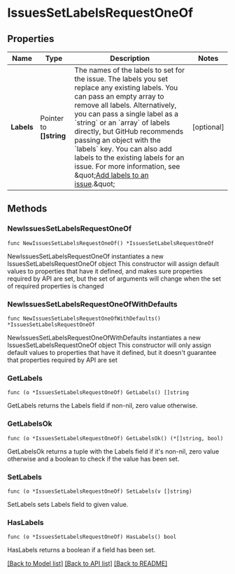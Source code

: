 # IssuesSetLabelsRequestOneOf

## Properties

Name | Type | Description | Notes
------------ | ------------- | ------------- | -------------
**Labels** | Pointer to **[]string** | The names of the labels to set for the issue. The labels you set replace any existing labels. You can pass an empty array to remove all labels. Alternatively, you can pass a single label as a &#x60;string&#x60; or an &#x60;array&#x60; of labels directly, but GitHub recommends passing an object with the &#x60;labels&#x60; key. You can also add labels to the existing labels for an issue. For more information, see \&quot;[Add labels to an issue](https://docs.github.com/rest/reference/issues#add-labels-to-an-issue).\&quot; | [optional] 

## Methods

### NewIssuesSetLabelsRequestOneOf

`func NewIssuesSetLabelsRequestOneOf() *IssuesSetLabelsRequestOneOf`

NewIssuesSetLabelsRequestOneOf instantiates a new IssuesSetLabelsRequestOneOf object
This constructor will assign default values to properties that have it defined,
and makes sure properties required by API are set, but the set of arguments
will change when the set of required properties is changed

### NewIssuesSetLabelsRequestOneOfWithDefaults

`func NewIssuesSetLabelsRequestOneOfWithDefaults() *IssuesSetLabelsRequestOneOf`

NewIssuesSetLabelsRequestOneOfWithDefaults instantiates a new IssuesSetLabelsRequestOneOf object
This constructor will only assign default values to properties that have it defined,
but it doesn't guarantee that properties required by API are set

### GetLabels

`func (o *IssuesSetLabelsRequestOneOf) GetLabels() []string`

GetLabels returns the Labels field if non-nil, zero value otherwise.

### GetLabelsOk

`func (o *IssuesSetLabelsRequestOneOf) GetLabelsOk() (*[]string, bool)`

GetLabelsOk returns a tuple with the Labels field if it's non-nil, zero value otherwise
and a boolean to check if the value has been set.

### SetLabels

`func (o *IssuesSetLabelsRequestOneOf) SetLabels(v []string)`

SetLabels sets Labels field to given value.

### HasLabels

`func (o *IssuesSetLabelsRequestOneOf) HasLabels() bool`

HasLabels returns a boolean if a field has been set.


[[Back to Model list]](../README.md#documentation-for-models) [[Back to API list]](../README.md#documentation-for-api-endpoints) [[Back to README]](../README.md)


